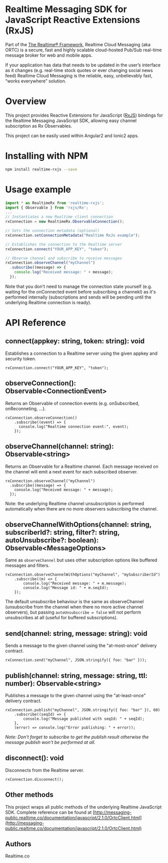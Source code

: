 # Realtime Messaging SDK for JavaScript Reactive Extensions (RxJS)
Part of the [The Realtime® Framework](http://framework.realtime.co), Realtime Cloud Messaging (aka ORTC) is a secure, fast and highly scalable cloud-hosted Pub/Sub real-time message broker for web and mobile apps.

If your application has data that needs to be updated in the user’s interface as it changes (e.g. real-time stock quotes or ever changing social news feed) Realtime Cloud Messaging is the reliable, easy, unbelievably fast, “works everywhere” solution.

# Overview
This project provides Reactive Extensions for JavaScript ([RxJS](https://github.com/ReactiveX/rxjs)) bindings for the Realtime Messaging JavaScript SDK, allowing easy channel subscription as Rx Observables.

This project can be easily used within Angular2 and Ionic2 apps.

# Installing with NPM

```bash
npm install realtime-rxjs --save
```

# Usage example


```javascript
import * as RealtimeRx from 'realtime-rxjs';
import { Observable } from 'rxjs/Rx';
...
// Instantiates a new Realtime client connection
rxConnection = new RealtimeRx.ObservableConnection();

// Sets the connection metadata (optional)
rxConnection.setConnectionMetadata("Realtime RxJs example");

// Establishes the connection to the Realtime server
rxConnection.connect("YOUR_APP_KEY", "token");

// Observe channel and subscribe to receive messages
rxConnection.observeChannel("myChannel")
  .subscribe((message) => {
    console.log("Received message: " + message);
  });

```
Note that you don't need to manage the connection state yourself (e.g. waiting for the onConnected event before subscribing a channekl) as it's performed internally (subscriptions and sends will be pending until the underlying Realtime connection is ready).

# API Reference

## connect(appkey: string, token: string): void
Establishes a connection to a Realtime server using the given appkey and security token.

```
rxConnection.connect("YOUR_APP_KEY", "token");
```

## observeConnection(): Observable&lt;ConnectionEvent>
Returns an Observable of connection events (e.g. onSubscribed, onReconneting, ...).

```
rxConnection.observeConnection()
	.subscribe((event) => {
      console.log("Realtime connection event:", event);
    });
```
## observeChannel(channel: string): Observable&lt;string>
Returns an Observable for a Realtime channel. Each message received on the channel will emit a next event for each subscribed observer.

```
rxConnection.observeChannel("myChannel")
  .subscribe((message) => {
    console.log("Received message: " + message);
  });
``` 

Note: the underlying Realtime channel unsubscription is performed automatically when there are no more observers subscribing the channel.

## observeChannelWithOptions(channel: string, subscriberId?: string, filter?: string, autoUnsubscribe?: boolean): Observable&lt;MessageOptions>
Same as `observeChannel` but uses other subscription options like buffered messages and filters.

```
rxConnection.observeChannelWithOptions("myChannel", "mySubscriberId")
	.subscribe((m) => {
    	console.log("Received message: " + m.message);
    	console.log("Message id: " + m.seqId);
    });
``` 

The default unsubscribe behaviour is the same as observeChannel (unsubscribe from the channel when there no more active channel observers), but passing `autoUnsubscribe = false` will not perform unsubscribes at all (useful for buffered subscriptions).

## send(channel: string, message: string): void
Sends a message to the given channel using the "at-most-once" delivery contract.

```
rxConnection.send("myChannel", JSON.stringify({ foo: "bar" }));
```

## publish(channel: string, message: string, ttl: number): Observable&lt;string>
Publishes a message to the given channel using the "at-least-once" delivery contract.

```
rxConnection.publish("myChannel", JSON.stringify({ foo: "bar" }), 60)
	.subscribe((seqId) => {
    	console.log("Message published with seqId: " + seqId);
    },
    (error) => console.log("Error publishing: " + error));
```

*Note: Don't forget to subscribe to get the publish result otherwise the message publish won't be performed at all.*
 
## disconnect(): void
Disconnects from the Realtime server. 

```
rxConnection.disconnect();
```


## Other methods 
This project wraps all public methods of the underlying Realtime JavaScript SDK. Complete reference can be found at
[http://messaging-public.realtime.co/documentation/javascript/2.1.0/OrtcClient.html](http://messaging-public.realtime.co/documentation/javascript/2.1.0/OrtcClient.html)


## Authors
Realtime.co

